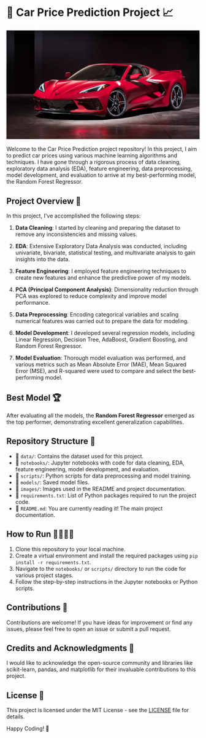 # 🚗 Car Price Prediction Project 📈

![car image](https://github.com/RoshankumarS14/Car-Price-Prediction/blob/main/car.webp)

Welcome to the Car Price Prediction project repository! In this project, I aim to predict car prices using various machine learning algorithms and techniques. I have gone through a rigorous process of data cleaning, exploratory data analysis (EDA), feature engineering, data preprocessing, model development, and evaluation to arrive at my best-performing model, the Random Forest Regressor.

## Project Overview 🌟

In this project, I've accomplished the following steps:

1. **Data Cleaning**: I started by cleaning and preparing the dataset to remove any inconsistencies and missing values.

2. **EDA**: Extensive Exploratory Data Analysis was conducted, including univariate, bivariate, statistical testing, and multivariate analysis to gain insights into the data.

3. **Feature Engineering**: I employed feature engineering techniques to create new features and enhance the predictive power of my models.

4. **PCA (Principal Component Analysis)**: Dimensionality reduction through PCA was explored to reduce complexity and improve model performance.

5. **Data Preprocessing**: Encoding categorical variables and scaling numerical features was carried out to prepare the data for modeling.

6. **Model Development**: I developed several regression models, including Linear Regression, Decision Tree, AdaBoost, Gradient Boosting, and Random Forest Regressor.

7. **Model Evaluation**: Thorough model evaluation was performed, and various metrics such as Mean Absolute Error (MAE), Mean Squared Error (MSE), and R-squared were used to compare and select the best-performing model.

## Best Model 🏆

After evaluating all the models, the **Random Forest Regressor** emerged as the top performer, demonstrating excellent generalization capabilities.

## Repository Structure 📂

- 📁 `data/`: Contains the dataset used for this project.
- 📁 `notebooks/`: Jupyter notebooks with code for data cleaning, EDA, feature engineering, model development, and evaluation.
- 📁 `scripts/`: Python scripts for data preprocessing and model training.
- 📁 `models/`: Saved model files.
- 📁 `images/`: Images used in the README and project documentation.
- 📄 `requirements.txt`: List of Python packages required to run the project code.
- 📄 `README.md`: You are currently reading it! The main project documentation.

## How to Run 🏃‍♀️🏃‍♂️

1. Clone this repository to your local machine.
2. Create a virtual environment and install the required packages using `pip install -r requirements.txt`.
3. Navigate to the `notebooks/` or `scripts/` directory to run the code for various project stages.
4. Follow the step-by-step instructions in the Jupyter notebooks or Python scripts.

## Contributions 🤝

Contributions are welcome! If you have ideas for improvement or find any issues, please feel free to open an issue or submit a pull request.

## Credits and Acknowledgments 👏

I would like to acknowledge the open-source community and libraries like scikit-learn, pandas, and matplotlib for their invaluable contributions to this project.

## License 📜

This project is licensed under the MIT License - see the [LICENSE](LICENSE) file for details.

Happy Coding! 🚀
